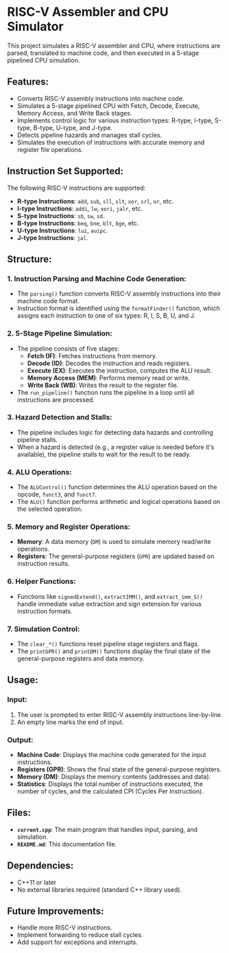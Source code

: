 # RISC-V Assembler and CPU Simulator

This project simulates a RISC-V assembler and CPU, where instructions are parsed, translated to machine code, and then executed in a 5-stage pipelined CPU simulation.

## Features:
- Converts RISC-V assembly instructions into machine code.
- Simulates a 5-stage pipelined CPU with Fetch, Decode, Execute, Memory Access, and Write Back stages.
- Implements control logic for various instruction types: R-type, I-type, S-type, B-type, U-type, and J-type.
- Detects pipeline hazards and manages stall cycles.
- Simulates the execution of instructions with accurate memory and register file operations.

## Instruction Set Supported:
The following RISC-V instructions are supported:
- **R-type Instructions**: `add`, `sub`, `sll`, `slt`, `xor`, `srl`, `or`, etc.
- **I-type Instructions**: `addi`, `lw`, `xori`, `jalr`, etc.
- **S-type Instructions**: `sb`, `sw`, `sd`.
- **B-type Instructions**: `beq`, `bne`, `blt`, `bge`, etc.
- **U-type Instructions**: `lui`, `auipc`.
- **J-type Instructions**: `jal`.

## Structure:

### 1. **Instruction Parsing and Machine Code Generation**:
   - The `parsing()` function converts RISC-V assembly instructions into their machine code format.
   - Instruction format is identified using the `formatFinder()` function, which assigns each instruction to one of six types: R, I, S, B, U, and J.

### 2. **5-Stage Pipeline Simulation**:
   - The pipeline consists of five stages:
     - **Fetch (IF)**: Fetches instructions from memory.
     - **Decode (ID)**: Decodes the instruction and reads registers.
     - **Execute (EX)**: Executes the instruction, computes the ALU result.
     - **Memory Access (MEM)**: Performs memory read or write.
     - **Write Back (WB)**: Writes the result to the register file.
   - The `run_pipeline()` function runs the pipeline in a loop until all instructions are processed.

### 3. **Hazard Detection and Stalls**:
   - The pipeline includes logic for detecting data hazards and controlling pipeline stalls.
   - When a hazard is detected (e.g., a register value is needed before it's available), the pipeline stalls to wait for the result to be ready.

### 4. **ALU Operations**:
   - The `ALUControl()` function determines the ALU operation based on the opcode, `funct3`, and `funct7`.
   - The `ALU()` function performs arithmetic and logical operations based on the selected operation.

### 5. **Memory and Register Operations**:
   - **Memory**: A data memory (`DM`) is used to simulate memory read/write operations.
   - **Registers**: The general-purpose registers (`GPR`) are updated based on instruction results.

### 6. **Helper Functions**:
   - Functions like `signedExtend()`, `extractIMM()`, and `extract_imm_S()` handle immediate value extraction and sign extension for various instruction formats.

### 7. **Simulation Control**:
   - The `clear_*()` functions reset pipeline stage registers and flags.
   - The `printGPR()` and `printDM()` functions display the final state of the general-purpose registers and data memory.

## Usage:

### Input:
1. The user is prompted to enter RISC-V assembly instructions line-by-line.
2. An empty line marks the end of input.

### Output:
- **Machine Code**: Displays the machine code generated for the input instructions.
- **Registers (GPR)**: Shows the final state of the general-purpose registers.
- **Memory (DM)**: Displays the memory contents (addresses and data).
- **Statistics**: Displays the total number of instructions executed, the number of cycles, and the calculated CPI (Cycles Per Instruction).
## Files:
- **`current.cpp`**: The main program that handles input, parsing, and simulation.
- **`README.md`**: This documentation file.

## Dependencies:
- C++11 or later
- No external libraries required (standard C++ library used).

## Future Improvements:
- Handle more RISC-V instructions.
- Implement forwarding to reduce stall cycles.
- Add support for exceptions and interrupts.
